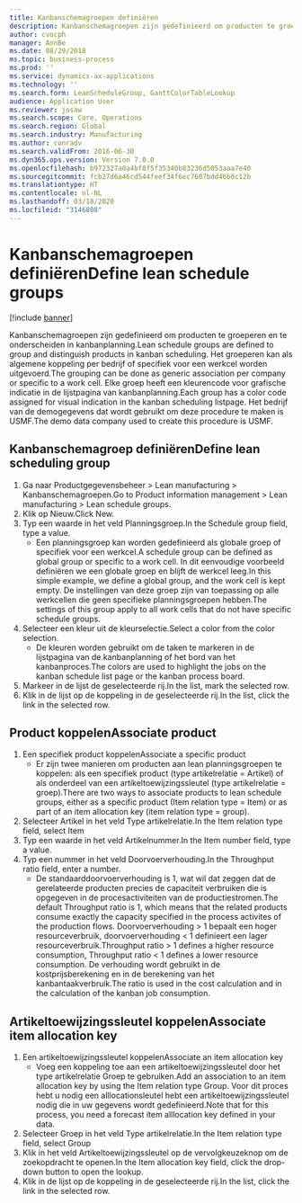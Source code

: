 ```yaml
---
title: Kanbanschemagroepen definiëren
description: Kanbanschemagroepen zijn gedefinieerd om producten te groeperen en te onderscheiden in kanbanplanning.
author: cvocph
manager: AnnBe
ms.date: 08/29/2018
ms.topic: business-process
ms.prod: ''
ms.service: dynamics-ax-applications
ms.technology: ''
ms.search.form: LeanScheduleGroup, GanttColorTableLookup
audience: Application User
ms.reviewer: josaw
ms.search.scope: Core, Operations
ms.search.region: Global
ms.search.industry: Manufacturing
ms.author: conradv
ms.search.validFrom: 2016-06-30
ms.dyn365.ops.version: Version 7.0.0
ms.openlocfilehash: b972327a0a4bf8f5f35340b83236d5053aaa7e40
ms.sourcegitcommit: fcb27d6a46cd544feef34f6ec7607bdd46b0c12b
ms.translationtype: HT
ms.contentlocale: nl-NL
ms.lasthandoff: 03/18/2020
ms.locfileid: "3146808"
---
```

# <a name="define-lean-schedule-groups"></a><span data-ttu-id="5f9d5-103">Kanbanschemagroepen definiëren</span><span class="sxs-lookup"><span data-stu-id="5f9d5-103">Define lean schedule groups</span></span>

[!include [banner](../../includes/banner.md)]

<span data-ttu-id="5f9d5-104">Kanbanschemagroepen zijn gedefinieerd om producten te groeperen en te onderscheiden in kanbanplanning.</span><span class="sxs-lookup"><span data-stu-id="5f9d5-104">Lean schedule groups are defined to group and distinguish products in kanban scheduling.</span></span> <span data-ttu-id="5f9d5-105">Het groeperen kan als algemene koppeling per bedrijf of specifiek voor een werkcel worden uitgevoerd.</span><span class="sxs-lookup"><span data-stu-id="5f9d5-105">The grouping can be done as generic association per company or specific to a work cell.</span></span> <span data-ttu-id="5f9d5-106">Elke groep heeft een kleurencode voor grafische indicatie in de lijstpagina van kanbanplanning.</span><span class="sxs-lookup"><span data-stu-id="5f9d5-106">Each group has a color code assigned for visual indication in the kanban scheduling listpage.</span></span> <span data-ttu-id="5f9d5-107">Het bedrijf van de demogegevens dat wordt gebruikt om deze procedure te maken is USMF.</span><span class="sxs-lookup"><span data-stu-id="5f9d5-107">The demo data company used to create this procedure is USMF.</span></span>


## <a name="define-lean-scheduling-group"></a><span data-ttu-id="5f9d5-108">Kanbanschemagroep definiëren</span><span class="sxs-lookup"><span data-stu-id="5f9d5-108">Define lean scheduling group</span></span>
1. <span data-ttu-id="5f9d5-109">Ga naar Productgegevensbeheer > Lean manufacturing > Kanbanschemagroepen.</span><span class="sxs-lookup"><span data-stu-id="5f9d5-109">Go to Product information management > Lean manufacturing > Lean schedule groups.</span></span>
2. <span data-ttu-id="5f9d5-110">Klik op Nieuw.</span><span class="sxs-lookup"><span data-stu-id="5f9d5-110">Click New.</span></span>
3. <span data-ttu-id="5f9d5-111">Typ een waarde in het veld Planningsgroep.</span><span class="sxs-lookup"><span data-stu-id="5f9d5-111">In the Schedule group field, type a value.</span></span>
    * <span data-ttu-id="5f9d5-112">Een planningsgroep kan worden gedefinieerd als globale groep of specifiek voor een werkcel.</span><span class="sxs-lookup"><span data-stu-id="5f9d5-112">A schedule group can be defined as global group or specific to a work cell.</span></span> <span data-ttu-id="5f9d5-113">In dit eenvoudige voorbeeld definiëren we een globale groep en blijft de werkcel leeg.</span><span class="sxs-lookup"><span data-stu-id="5f9d5-113">In this simple example, we define a global group, and the work cell is kept empty.</span></span> <span data-ttu-id="5f9d5-114">De instellingen van deze groep zijn van toepassing op alle werkcellen die geen specifieke planningsgroepen hebben.</span><span class="sxs-lookup"><span data-stu-id="5f9d5-114">The settings of this group apply to all work cells that do not have specific schedule groups.</span></span>  
4. <span data-ttu-id="5f9d5-115">Selecteer een kleur uit de kleurselectie.</span><span class="sxs-lookup"><span data-stu-id="5f9d5-115">Select a color from the color selection.</span></span>
    * <span data-ttu-id="5f9d5-116">De kleuren worden gebruikt om de taken te markeren in de lijstpagina van de kanbanplanning of het bord van het kanbanproces.</span><span class="sxs-lookup"><span data-stu-id="5f9d5-116">The colors are used to highlight the jobs on the kanban schedule list page or the kanban process board.</span></span>  
5. <span data-ttu-id="5f9d5-117">Markeer in de lijst de geselecteerde rij.</span><span class="sxs-lookup"><span data-stu-id="5f9d5-117">In the list, mark the selected row.</span></span>
6. <span data-ttu-id="5f9d5-118">Klik in de lijst op de koppeling in de geselecteerde rij.</span><span class="sxs-lookup"><span data-stu-id="5f9d5-118">In the list, click the link in the selected row.</span></span>

## <a name="associate-product"></a><span data-ttu-id="5f9d5-119">Product koppelen</span><span class="sxs-lookup"><span data-stu-id="5f9d5-119">Associate product</span></span>
1. <span data-ttu-id="5f9d5-120">Een specifiek product koppelen</span><span class="sxs-lookup"><span data-stu-id="5f9d5-120">Associate a specific product</span></span>
    * <span data-ttu-id="5f9d5-121">Er zijn twee manieren om producten aan lean planningsgroepen te koppelen: als een specifiek product (type artikelrelatie = Artikel) of als onderdeel van een artikeltoewijzingssleutel (type artikelrelatie = groep).</span><span class="sxs-lookup"><span data-stu-id="5f9d5-121">There are two ways to associate products to lean schedule groups, either as a specific product (Item relation type = Item) or as part of an item allocation key (item relation type = group).</span></span>    
2. <span data-ttu-id="5f9d5-122">Selecteer Artikel in het veld Type artikelrelatie.</span><span class="sxs-lookup"><span data-stu-id="5f9d5-122">In the Item relation type field, select Item</span></span>
3. <span data-ttu-id="5f9d5-123">Typ een waarde in het veld Artikelnummer.</span><span class="sxs-lookup"><span data-stu-id="5f9d5-123">In the Item number field, type a value.</span></span>
4. <span data-ttu-id="5f9d5-124">Typ een nummer in het veld Doorvoerverhouding.</span><span class="sxs-lookup"><span data-stu-id="5f9d5-124">In the Throughput ratio field, enter a number.</span></span>
    * <span data-ttu-id="5f9d5-125">De standaarddoorvoerverhouding is 1, wat wil dat zeggen dat de gerelateerde producten precies de capaciteit verbruiken die is opgegeven in de procesactiviteiten van de productiestromen.</span><span class="sxs-lookup"><span data-stu-id="5f9d5-125">The default Throughput ratio is 1, which means that the related products consume exactly the capacity specified in the process activites of the production flows.</span></span> <span data-ttu-id="5f9d5-126">Doorvoerverhouding > 1 bepaalt een hoger resourceverbruik, doorvoerverhouding < 1 definieert een lager resourceverbruik.</span><span class="sxs-lookup"><span data-stu-id="5f9d5-126">Throughput ratio > 1 defines a higher resource consumption, Throughput ratio < 1 defines a lower resource consumption.</span></span> <span data-ttu-id="5f9d5-127">De verhouding wordt gebruikt in de kostprijsberekening en in de berekening van het kanbantaakverbruik.</span><span class="sxs-lookup"><span data-stu-id="5f9d5-127">The ratio is used in the cost calculation and in the calculation of the kanban job consumption.</span></span>  

## <a name="associate-item-allocation-key"></a><span data-ttu-id="5f9d5-128">Artikeltoewijzingssleutel koppelen</span><span class="sxs-lookup"><span data-stu-id="5f9d5-128">Associate item allocation key</span></span>
1. <span data-ttu-id="5f9d5-129">Een artikeltoewijzingssleutel koppelen</span><span class="sxs-lookup"><span data-stu-id="5f9d5-129">Associate an item allocation key</span></span>
    * <span data-ttu-id="5f9d5-130">Voeg een koppeling toe aan een artikeltoewijzingssleutel door het type artikelrelatie Groep te gebruiken.</span><span class="sxs-lookup"><span data-stu-id="5f9d5-130">Add an association to an item allocation key by using the Item relation type Group.</span></span>   <span data-ttu-id="5f9d5-131">Voor dit proces hebt u nodig een alllocationsleutel hebt een artikeltoewijzingssleutel nodig die in uw gegevens wordt gedefinieerd.</span><span class="sxs-lookup"><span data-stu-id="5f9d5-131">Note that for this process, you need a forecast item alllocation key defined in your data.</span></span>  
2. <span data-ttu-id="5f9d5-132">Selecteer Groep in het veld Type artikelrelatie.</span><span class="sxs-lookup"><span data-stu-id="5f9d5-132">In the Item relation type field, select Group</span></span>
3. <span data-ttu-id="5f9d5-133">Klik in het veld Artikeltoewijzingssleutel op de vervolgkeuzeknop om de zoekopdracht te openen.</span><span class="sxs-lookup"><span data-stu-id="5f9d5-133">In the Item allocation key field, click the drop-down button to open the lookup.</span></span>
4. <span data-ttu-id="5f9d5-134">Klik in de lijst op de koppeling in de geselecteerde rij.</span><span class="sxs-lookup"><span data-stu-id="5f9d5-134">In the list, click the link in the selected row.</span></span>

